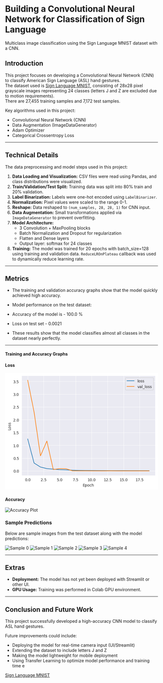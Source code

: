 # Building a Convolutional Neural Network for Classification of Sign Language
Multiclass image classification using the Sign Language MNIST dataset with a CNN.


## Introduction
This project focuses on developing a Convolutional Neural Network (CNN) to classify American Sign Language (ASL) hand gestures.  
The dataset used is [Sign Language MNIST](https://www.kaggle.com/datasets/datamunge/sign-language-mnist), consisting of 28x28 pixel grayscale images representing 24 classes (letters J and Z are excluded due to motion requirements).  
There are 27,455 training samples and 7,172 test samples.

Key algorithms used in this project:  
- Convolutional Neural Network (CNN)  
- Data Augmentation (ImageDataGenerator)  
- Adam Optimizer  
- Categorical Crossentropy Loss  

---

## Technical Details
The data preprocessing and model steps used in this project:  
1. **Data Loading and Visualization:** CSV files were read using Pandas, and class distributions were visualized.  
2. **Train/Validation/Test Split:** Training data was split into 80% train and 20% validation.  
3. **Label Binarization:** Labels were one-hot encoded using `LabelBinarizer`.  
4. **Normalization:** Pixel values were scaled to the range 0-1.  
5. **Reshape:** Data reshaped to `(num_samples, 28, 28, 1)` for CNN input.  
6. **Data Augmentation:** Small transformations applied via `ImageDataGenerator` to prevent overfitting.  
7. **Model Architecture:**  
   - 3 Convolution + MaxPooling blocks  
   - Batch Normalization and Dropout for regularization  
   - Flatten and Dense layers  
   - Output layer: softmax for 24 classes  
8. **Training:** The model was trained for 20 epochs with batch_size=128 using training and validation data. `ReduceLROnPlateau` callback was used to dynamically reduce learning rate.

---

## Metrics

- The training and validation accuracy graphs show that the model quickly achieved high accuracy.  
- Model performance on the test dataset:  

- Accuracy of the model is - 100.0 %
- Loss on test set - 0.0021
- These results show that the model classifies almost all classes in the dataset nearly perfectly.
---

#### Training and Accuracy Graphs

#### Loss
![Loss Plot](images/loss_plot.png)

#### Accuracy
![Accuracy Plot](accuracy_plot.png)

### Sample Predictions
Below are sample images from the test dataset along with the model predictions:  

![Sample 0](sample_0.png)
![Sample 1](sample_1.png)
![Sample 2](sample_2.png)
![Sample 3](sample_3.png)
![Sample 4](sample_4.png)

---

## Extras
- **Deployment:** The model has not yet been deployed with Streamlit or other UI.  
- **GPU Usage:** Training was performed in Colab GPU environment.  

---

## Conclusion and Future Work
This project successfully developed a high-accuracy CNN model to classify ASL hand gestures.  

Future improvements could include:  
- Deploying the model for real-time camera input (UI/Streamlit)  
- Extending the dataset to include letters J and Z  
- Making the model lightweight for mobile deployment  
- Using Transfer Learning to optimize model performance and training time  e  
 
[Sign Language MNIST](https://www.kaggle.com/datasets/datamunge/sign-language-mnist)
